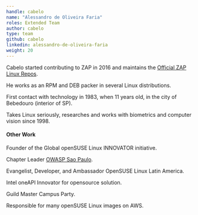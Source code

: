 ```yaml
---
handle: cabelo
name: "Alessandro de Oliveira Faria"
roles: Extended Team
author: cabelo
type: team
github: cabelo
linkedin: alessandro-de-oliveira-faria
weight: 20
---
```

Cabelo started contributing to ZAP in 2016 and maintains the 
[Official ZAP Linux Repos](https://software.opensuse.org/download.html?project=home%3Acabelo&package=zap).

He works as an RPM and DEB packer in several Linux distributions. 

First contact with technology in 1983, when 11 years old, in the city of Bebedouro (interior of SP). 

Takes Linux seriously, researches and works with biometrics and computer vision since 1998. 


#### Other Work

Founder of the Global openSUSE Linux INNOVATOR initiative.

Chapter Leader [OWASP Sao Paulo](https://owasp.org/www-chapter-sao-paulo/).

Evangelist, Developer, and Ambassador OpenSUSE Linux Latin America.

Intel oneAPI Innovator for opensource solution.

Guild Master Campus Party.

Responsible for many openSUSE Linux images on AWS.
